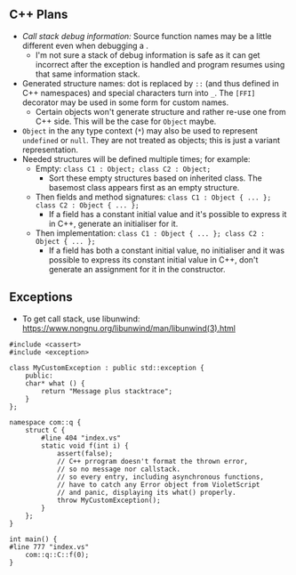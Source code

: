## C++ Plans

- _Call stack debug information:_ Source function names may be a little different even when debugging a .
  - I'm not sure a stack of debug information is safe as it can get incorrect after the exception is handled and program resumes using that same information stack.
- Generated structure names: dot is replaced by `::` (and thus defined in C++ namespaces) and special characters turn into `_`. The `[FFI]` decorator may be used in some form for custom names.
  - Certain objects won't generate structure and rather re-use one from C++ side. This will be the case for `Object` maybe.
- `Object` in the any type context (`*`) may also be used to represent `undefined` or `null`. They are not treated as objects; this is just a variant representation.
- Needed structures will be defined multiple times; for example:
  - Empty: `class C1 : Object; class C2 : Object;`
    - Sort these empty structures based on inherited class. The basemost class appears first as an empty structure.
  - Then fields and method signatures: `class C1 : Object { ... }; class C2 : Object { ... };`
    - If a field has a constant initial value and it's possible to express it in C++, generate an initialiser for it.
  - Then implementation: `class C1 : Object { ... }; class C2 : Object { ... };`
    - If a field has both a constant initial value, no initialiser and it was possible to express its constant initial value in C++, don't generate an assignment for it in the constructor.

## Exceptions

- To get call stack, use libunwind: https://www.nongnu.org/libunwind/man/libunwind(3).html

```
#include <cassert>
#include <exception>

class MyCustomException : public std::exception {
    public:
    char* what () {
        return "Message plus stacktrace";
    }
};

namespace com::q {
    struct C {
        #line 404 "index.vs"
        static void f(int i) {
            assert(false);
            // C++ prrogram doesn't format the thrown error,
            // so no message nor callstack.
            // so every entry, including asynchronous functions,
            // have to catch any Error object from VioletScript
            // and panic, displaying its what() properly.
            throw MyCustomException();
        }
    };
}

int main() {
#line 777 "index.vs"
    com::q::C::f(0);
}
```